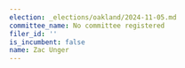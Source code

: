 ```yaml
---
election: _elections/oakland/2024-11-05.md
committee_name: No committee registered
filer_id: ''
is_incumbent: false
name: Zac Unger
---
```

